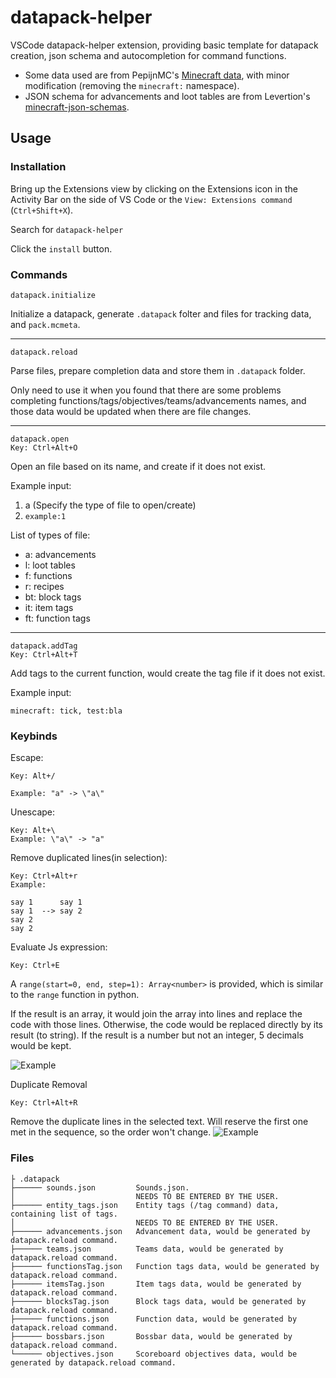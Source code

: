 # datapack-helper
VSCode datapack-helper extension, providing basic template for datapack creation, json schema and autocompletion for command functions.

* Some data used are from PepijnMC's [Minecraft data](https://github.com/PepijnMC/Minecraft), with minor modification (removing the `minecraft:` namespace).
* JSON schema for advancements and loot tables are from Levertion's [minecraft-json-schemas](https://github.com/Levertion/minecraft-json-schemas).

## Usage
### Installation
Bring up the Extensions view by clicking on the Extensions icon in the Activity Bar on the side of VS Code or the `View: Extensions command` (`Ctrl+Shift+X`).

Search for `datapack-helper`

Click the `install` button.

### Commands
```
datapack.initialize
```
Initialize a datapack, generate `.datapack` folter and files for tracking data, and `pack.mcmeta`.

------

```
datapack.reload
```
Parse files, prepare completion data and store them in `.datapack` folder.

Only need to use it when you found that there are some problems completing functions/tags/objectives/teams/advancements names, and those data would be updated when there are file changes.

------

```
datapack.open
Key: Ctrl+Alt+O
```
Open an file based on its name, and create if it does not exist.

Example input:
1. a (Specify the type of file to open/create)
2. `example:1`

List of types of file:
* a: advancements
* l: loot tables
* f: functions
* r: recipes
* bt: block tags
* it: item tags
* ft: function tags

------

```
datapack.addTag
Key: Ctrl+Alt+T
```
Add tags to the current function, would create the tag file if it does not exist.

Example input:
```
minecraft: tick, test:bla
```

### Keybinds
Escape:
```
Key: Alt+/

Example: "a" -> \"a\"
```

Unescape:
```
Key: Alt+\
Example: \"a\" -> "a"
```

Remove duplicated lines(in selection):
```
Key: Ctrl+Alt+r
Example:

say 1      say 1
say 1  --> say 2
say 2
say 2

```

Evaluate Js expression:
```
Key: Ctrl+E
```

A `range(start=0, end, step=1): Array<number>` is provided, which is similar to the `range` function in python.

If the result is an array, it would join the array into lines and replace the code with those lines. Otherwise, the code would be replaced directly by its result (to string). If the result is a number but not an integer, 5 decimals would be kept.

![Example](https://thumbs.gfycat.com/VainForcefulDobermanpinscher-size_restricted.gif)

Duplicate Removal
```
Key: Ctrl+Alt+R
```
Remove the duplicate lines in the selected text.
Will reserve the first one met in the sequence, so the order won't change.
![Example](https://t1.picb.cc/uploads/2018/02/03/seaVt.gif)
### Files
```
├ .datapack
├────── sounds.json         Sounds.json.
│                           NEEDS TO BE ENTERED BY THE USER.
├────── entity_tags.json    Entity tags (/tag command) data, containing list of tags.
│                           NEEDS TO BE ENTERED BY THE USER.
├────── advancements.json   Advancement data, would be generated by datapack.reload command.
├────── teams.json          Teams data, would be generated by datapack.reload command.
├────── functionsTag.json   Function tags data, would be generated by datapack.reload command.
├────── itemsTag.json       Item tags data, would be generated by datapack.reload command.
├────── blocksTag.json      Block tags data, would be generated by datapack.reload command.
├────── functions.json      Function data, would be generated by datapack.reload command.
├────── bossbars.json       Bossbar data, would be generated by datapack.reload command.
└────── objectives.json     Scoreboard objectives data, would be generated by datapack.reload command.

```
